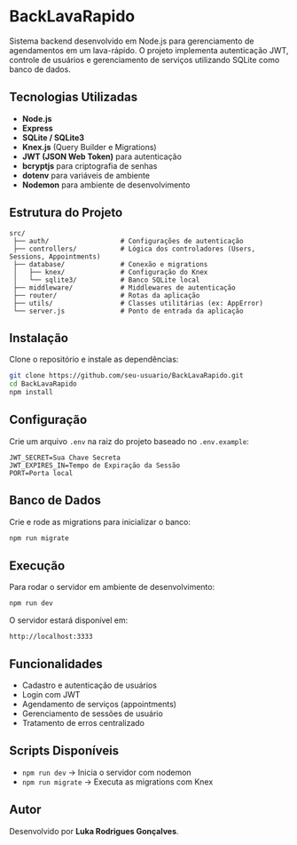# BackLavaRapido

Sistema backend desenvolvido em Node.js para gerenciamento de agendamentos em um lava-rápido. O projeto implementa autenticação JWT, controle de usuários e gerenciamento de serviços utilizando SQLite como banco de dados.

## Tecnologias Utilizadas

* **Node.js**
* **Express**
* **SQLite / SQLite3**
* **Knex.js** (Query Builder e Migrations)
* **JWT (JSON Web Token)** para autenticação
* **bcryptjs** para criptografia de senhas
* **dotenv** para variáveis de ambiente
* **Nodemon** para ambiente de desenvolvimento

## Estrutura do Projeto

```
src/
 ├── auth/                  # Configurações de autenticação
 ├── controllers/           # Lógica dos controladores (Users, Sessions, Appointments)
 ├── database/              # Conexão e migrations
 │   ├── knex/              # Configuração do Knex
 │   └── sqlite3/           # Banco SQLite local
 ├── middleware/            # Middlewares de autenticação
 ├── router/                # Rotas da aplicação
 ├── utils/                 # Classes utilitárias (ex: AppError)
 └── server.js              # Ponto de entrada da aplicação
```

## Instalação

Clone o repositório e instale as dependências:

```bash
git clone https://github.com/seu-usuario/BackLavaRapido.git
cd BackLavaRapido
npm install
```

## Configuração

Crie um arquivo `.env` na raiz do projeto baseado no `.env.example`:

```
JWT_SECRET=Sua Chave Secreta
JWT_EXPIRES_IN=Tempo de Expiração da Sessão
PORT=Porta local
```

## Banco de Dados

Crie e rode as migrations para inicializar o banco:

```bash
npm run migrate
```

## Execução

Para rodar o servidor em ambiente de desenvolvimento:

```bash
npm run dev
```

O servidor estará disponível em:

```
http://localhost:3333
```

## Funcionalidades

* Cadastro e autenticação de usuários
* Login com JWT
* Agendamento de serviços (appointments)
* Gerenciamento de sessões de usuário
* Tratamento de erros centralizado

## Scripts Disponíveis

* `npm run dev` → Inicia o servidor com nodemon
* `npm run migrate` → Executa as migrations com Knex

## Autor

Desenvolvido por **Luka Rodrigues Gonçalves**.
